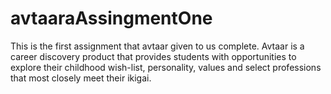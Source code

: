 # avtaaraAssingmentOne
This is the first assignment that avtaar given to us complete. Avtaar is a career discovery product that provides students with opportunities to explore their childhood wish-list, personality, values and select professions that most closely meet their ikigai. 
